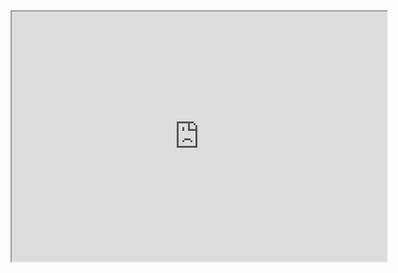 <iframe src="https://sites.google.com/view/dodaldals/" name="iframe985426" width="600px" height="400px" scrolling="yes" frameborder="1" align="center"></iframe>
